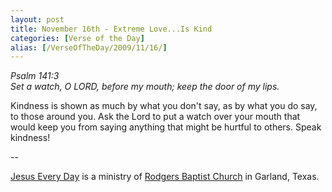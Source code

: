 ```yaml
---
layout: post
title: November 16th - Extreme Love...Is Kind
categories: [Verse of the Day]
alias: [/VerseOfTheDay/2009/11/16/]
---
```


_Psalm 141:3  
Set a watch, O LORD, before my mouth; keep the door of my lips._

Kindness is shown as much by what you don't say, as by what you do
say, to those around you. Ask the Lord to put a watch over your mouth
that would keep you from saying anything that might be hurtful to
others.
Speak kindness!

 --

<a href=http://jesuseveryday.net>Jesus Every Day</a> is a ministry of <a href=http://rodgersbaptist.net>Rodgers Baptist Church</a> in Garland, Texas.
